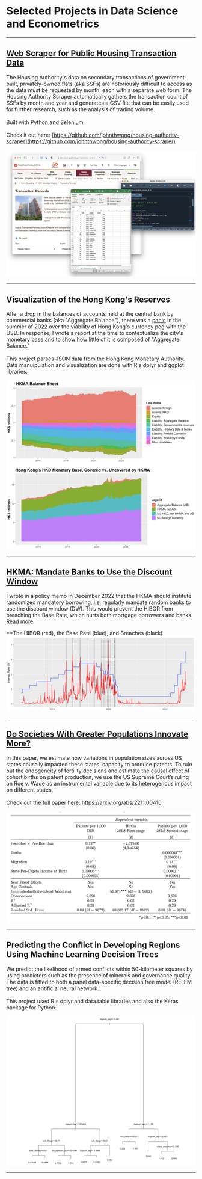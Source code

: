 # Selected Projects in Data Science and Econometrics

---

## [Web Scraper for Public Housing Transaction Data](https://github.com/johnthwong/housing-authority-scraper)
The Housing Authority's data on secondary transactions of government-built, privately-owned flats (aka SSFs) are notoriously difficult to access as the data must be requested by month, each with a separate web form. The Housing Authority Scraper automatically gathers the transaction count of SSFs by month and year and generates a CSV file that can be easily used for further research, such as the analysis of trading volume.
<br>
<br>
Built with Python and Selenium.
<br>
<br>
Check it out here: [https://github.com/johnthwong/housing-authority-scraper](https://github.com/johnthwong/housing-authority-scraper)
<br>
<br>
<img src="images/thumbnail_ha_scraper.png"/>



---

## Visualization of the Hong Kong's Reserves
After a drop in the balances of accounts held at the central bank by commercial banks (aka "Aggregate Balance"), there was a [panic](https://www.bloomberg.com/news/articles/2022-07-26/hong-kong-liquidity-shrinks-50-since-may-amid-currency-defense) in the summer of 2022 over the viability of Hong Kong's currency peg with the USD. In response, I wrote a report at the time to contextualize the city's monetary base and to show how little of it is composed of "Aggregate Balance."
<br>
<br>
This project parses JSON data from the Hong Kong Monetary Authority. Data manuipulation and visualization are done with R's dplyr and ggplot libraries.
<br>
<br>
<img src="images/thumbnail_viz_reserves.png"/>

---

## [HKMA: Mandate Banks to Use the Discount Window](https://johnthwong.github.io/page_dw)
I wrote in a policy memo in December 2022 that the HKMA should institute randomized mandatory borrowing, i.e. regularly mandate random banks to use the discount window (DW). This would prevent the HIBOR from breaching the Base Rate, which hurts both mortgage borrowers and banks. [Read more](https://johnthwong.github.io/page_dw)

**The HIBOR (red), the Base Rate (blue), and Breaches (black)
<img src="images/thumbnail_dw_1.png"/>


---

## [Do Societies With Greater Populations Innovate More?](https://arxiv.org/abs/2211.00410)
In this paper, we estimate how variations in population sizes across US states causally impacted these states’ capacity to produce patents. To rule out the endogeneity of fertility decisions and estimate the causal effect of cohort births on patent production, we use the US Supreme Court’s ruling on Roe v. Wade as an instrumental variable due to its heterogenous impact on different states.
<br>
<br>
Check out the full paper here: https://arxiv.org/abs/2211.00410
<br>
<br>
<img src="images/thumbnail_roe_2.png"/>


---

## Predicting the Conflict in Developing Regions Using Machine Learning Decision Trees
We predict the likelihood of armed conflicts within 50-kilometer squares by using predictors such as the presence of minerals and governance quality. The data is fitted to both a panel data-specific decision tree model (RE-EM tree) and an aritificial neural network. 
<br>
<br>
This project used R's dplyr and data.table libraries and also the Keras package for Python.

<img src="images/thumbnail_conflict_pred.png"/>

---
